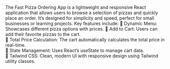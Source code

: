 The Fast Pizza Ordering App is a lightweight and responsive React application that allows users to browse a selection of pizzas and quickly place an order. 
It’s designed for simplicity and speed, perfect for small businesses or learning projects. 
Key features include: 
 🧾 Dynamic Menu: Showcases different pizza options with prices. 
  🛒 Add to Cart: Users can add their favorite pizzas to the cart.  
  💸 Total Price Calculation: The cart automatically calculates the total price in real-time.  
  🧠 State Management: Uses React’s useState to manage cart data.  
  🎨 Tailwind CSS: Clean, modern UI with responsive design using Tailwind utility classes.  
